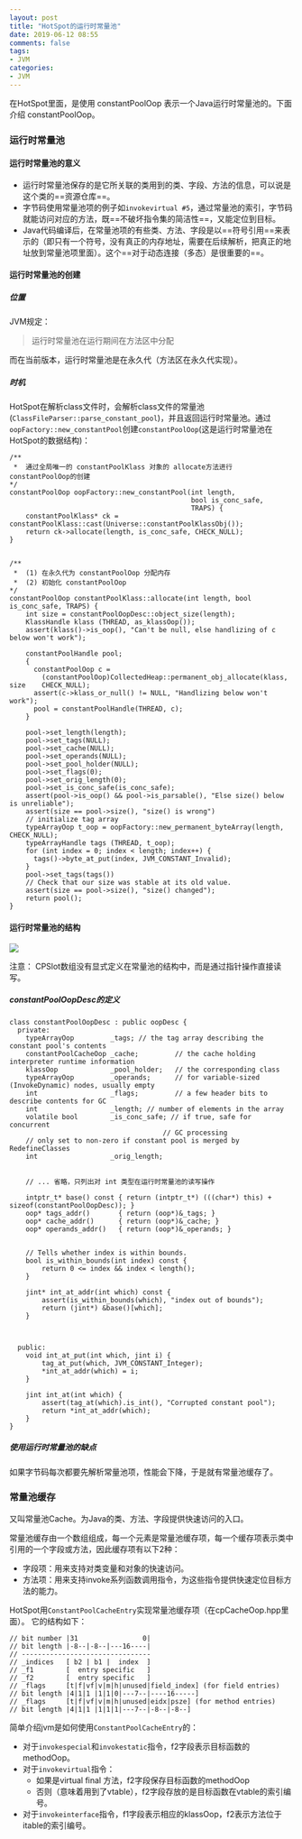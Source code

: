 ```yaml
---
layout: post
title: "HotSpot的运行时常量池"
date: 2019-06-12 08:55
comments: false
tags: 
- JVM
categories:	
- JVM
---
```


在HotSpot里面，是使用 constantPoolOop 表示一个Java运行时常量池的。下面介绍 constantPoolOop。

<!--more-->

### 运行时常量池

#### 运行时常量池的意义
* 运行时常量池保存的是它所关联的类用到的类、字段、方法的信息，可以说是这个类的==资源仓库==。
* 字节码使用常量池项的例子如`invokevirtual #5`，通过常量池的索引，字节码就能访问对应的方法，既==不破坏指令集的简洁性==，又能定位到目标。
* Java代码编译后，在常量池项的有些类、方法、字段是以==符号引用==来表示的（即只有一个符号，没有真正的内存地址，需要在后续解析，把真正的地址放到常量池项里面）。这个==对于动态连接（多态）是很重要的==。


#### 运行时常量池的创建

##### 位置
JVM规定：
> 运行时常量池在运行期间在方法区中分配

而在当前版本，运行时常量池是在永久代（方法区在永久代实现）。

##### 时机

HotSpot在解析class文件时，会解析class文件的常量池(`ClassFileParser::parse_constant_pool`)，并且返回运行时常量池。通过`oopFactory::new_constantPool`创建`constantPoolOop`(这是运行时常量池在HotSpot的数据结构)：
```
/**
 *  通过全局唯一的 constantPoolKlass 对象的 allocate方法进行 constantPoolOop的创建
*/
constantPoolOop oopFactory::new_constantPool(int length,
                                             bool is_conc_safe,
                                             TRAPS) {
    constantPoolKlass* ck = constantPoolKlass::cast(Universe::constantPoolKlassObj());
    return ck->allocate(length, is_conc_safe, CHECK_NULL);
}


/**
 *  (1) 在永久代为 constantPoolOop 分配内存
 *  (2) 初始化 constantPoolOop
*/
constantPoolOop constantPoolKlass::allocate(int length, bool is_conc_safe, TRAPS) {
    int size = constantPoolOopDesc::object_size(length);
    KlassHandle klass (THREAD, as_klassOop());
    assert(klass()->is_oop(), "Can't be null, else handlizing of c below won't work");
    
    constantPoolHandle pool;
    {
      constantPoolOop c =
        (constantPoolOop)CollectedHeap::permanent_obj_allocate(klass, size    CHECK_NULL);
      assert(c->klass_or_null() != NULL, "Handlizing below won't work");
      pool = constantPoolHandle(THREAD, c);
    }
    
    pool->set_length(length);
    pool->set_tags(NULL);
    pool->set_cache(NULL);
    pool->set_operands(NULL);
    pool->set_pool_holder(NULL);
    pool->set_flags(0);
    pool->set_orig_length(0);
    pool->set_is_conc_safe(is_conc_safe);
    assert(pool->is_oop() && pool->is_parsable(), "Else size() below is unreliable");
    assert(size == pool->size(), "size() is wrong")    
    // initialize tag array
    typeArrayOop t_oop = oopFactory::new_permanent_byteArray(length, CHECK_NULL);
    typeArrayHandle tags (THREAD, t_oop);
    for (int index = 0; index < length; index++) {
      tags()->byte_at_put(index, JVM_CONSTANT_Invalid);
    }
    pool->set_tags(tags())    
    // Check that our size was stable at its old value.
    assert(size == pool->size(), "size() changed");
    return pool();
}
```



#### 运行时常量池的结构

![](/assets/blogImg/JVM/ConstantPool/1.png)


注意：
CPSlot数组没有显式定义在常量池的结构中，而是通过指针操作直接读写。


##### constantPoolOopDesc的定义
```
class constantPoolOopDesc : public oopDesc {
  private:
    typeArrayOop         _tags; // the tag array describing the constant pool's contents
    constantPoolCacheOop _cache;         // the cache holding interpreter runtime information
    klassOop             _pool_holder;   // the corresponding class
    typeArrayOop         _operands;      // for variable-sized (InvokeDynamic) nodes, usually empty
    int                  _flags;         // a few header bits to describe contents for GC
    int                  _length; // number of elements in the array
    volatile bool        _is_conc_safe; // if true, safe for concurrent
                                      // GC processing
    // only set to non-zero if constant pool is merged by RedefineClasses
    int                  _orig_length;
    
    
    // ... 省略，只列出对 int 类型在运行时常量池的读写操作
    
    intptr_t* base() const { return (intptr_t*) (((char*) this) + sizeof(constantPoolOopDesc)); }
    oop* tags_addr()       { return (oop*)&_tags; }
    oop* cache_addr()      { return (oop*)&_cache; }
    oop* operands_addr()   { return (oop*)&_operands; }
    
    
    // Tells whether index is within bounds.
    bool is_within_bounds(int index) const {
        return 0 <= index && index < length();
    }
    
    jint* int_at_addr(int which) const {
        assert(is_within_bounds(which), "index out of bounds");
        return (jint*) &base()[which];
    }
    
    
    
  public:
    void int_at_put(int which, jint i) {
        tag_at_put(which, JVM_CONSTANT_Integer);
        *int_at_addr(which) = i;
    }
 
    jint int_at(int which) {
        assert(tag_at(which).is_int(), "Corrupted constant pool");
        return *int_at_addr(which);
    }
}
```

##### 使用运行时常量池的缺点
如果字节码每次都要先解析常量池项，性能会下降，于是就有常量池缓存了。


### 常量池缓存
又叫常量池Cache。为Java的类、方法、字段提供快速访问的入口。

常量池缓存由一个数组组成，每一个元素是常量池缓存项，每一个缓存项表示类中引用的一个字段或方法，因此缓存项有以下2种：
* 字段项：用来支持对类变量和对象的快速访问。
* 方法项：用来支持invoke系列函数调用指令，为这些指令提供快速定位目标方法的能力。

HotSpot用`ConstantPoolCacheEntry`实现常量池缓存项（在cpCacheOop.hpp里面）。
它的结构如下：
```
// bit number |31                0|
// bit length |-8--|-8--|---16----|
// --------------------------------
// _indices   [ b2 | b1 |  index  ]
// _f1        [  entry specific   ]
// _f2        [  entry specific   ]
// _flags     [t|f|vf|v|m|h|unused|field_index] (for field entries)
// bit length |4|1|1 |1|1|0|---7--|----16-----]
// _flags     [t|f|vf|v|m|h|unused|eidx|psze] (for method entries)
// bit length |4|1|1 |1|1|1|---7--|-8--|-8--]
```

简单介绍jvm是如何使用`ConstantPoolCacheEntry`的：
* 对于`invokespecial`和`invokestatic`指令，f2字段表示目标函数的methodOop。
* 对于`invokevirtual`指令：
  * 如果是virtual final 方法，f2字段保存目标函数的methodOop
  * 否则（意味着用到了vtable），f2字段存放的是目标函数在vtable的索引编号。
* 对于`invokeinterface`指令，f1字段表示相应的klassOop，f2表示方法位于itable的索引编号。

